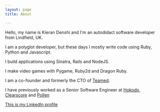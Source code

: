 ```yaml
---
layout: page
title: About

---
```

Hello, my name is Kieran Denshi and I'm an autodidact software developer from Lindfield, UK. 

I am a polyglot developer, but these days I mostly write code using Ruby, Python and Javascript. 

I build applications using Sinatra, Rails and NodeJS.

I make video games with Pygame, Ruby2d and Dragon Ruby.

I am a co-founder and formerly the CTO of [Teamed](https://teamed.global).

I have previously worked as a Senior Software Engineer at [Hokodo](https://www.hokodo.co/),
[Clearscore](https://www.clearscore.com) and [Pollen](https://pollen.co/)

[This is my LinkedIn profile](https://www.linkedin.com/in/kierandenshi/)